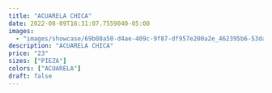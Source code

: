 ```yaml
---
title: "ACUARELA CHICA"
date: 2022-08-09T16:31:07.7559040-05:00
images:
  - "images/showcase/69b08a50-d4ae-409c-9f87-df957e200a2e_462395b6-53da-4277-8d26-754f668cfd96.webp"
description: "ACUARELA CHICA"
price: "23"
sizes: ["PIEZA"]
colors: ["ACUARELA"]
draft: false
---
```

